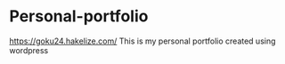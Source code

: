 # Personal-portfolio 
https://goku24.hakelize.com/
This is my personal portfolio created using wordpress
